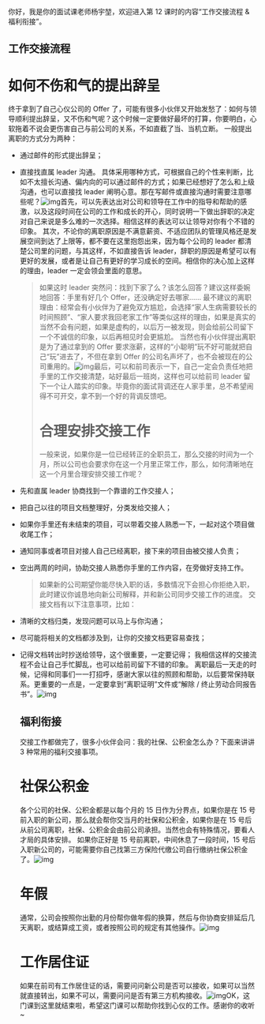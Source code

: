 你好，我是你的面试课老师杨宇堃，欢迎进入第 12 课时的内容“工作交接流程 & 福利衔接”。

## 工作交接流程

# 如何不伤和气的提出辞呈

终于拿到了自己心仪公司的 Offer 了，可能有很多小伙伴又开始发愁了：如何与领导顺利提出辞呈，又不伤和气呢？这个时候一定要做好最坏的打算，你要明白，心软拖着不说会更伤害自己与前公司的关系，不如直截了当、当机立断。 一般提出离职的方式分为两种：

- 通过邮件的形式提出辞呈；
    
- 直接找直属 leader 沟通。 具体采用哪种方式，可根据自己的个性来判断，比如不太擅长沟通、偏内向的可以通过邮件的方式；如果已经想好了怎么和上级沟通，也可以直接找 leader 阐明心意。那在写邮件或直接沟通时需要注意哪些呢？![img](https://learn.lianglianglee.com/%e4%b8%93%e6%a0%8f/12%e6%ad%a5%e9%80%9a%e5%85%b3%e6%b1%82%e8%81%8c%e9%9d%a2%e8%af%95-%e5%ae%8c/assets/Cgq2xl4LDxyAHnjXAABvF56H0Lo329.png)首先，可以先表达出对公司和领导在工作中的指导和帮助的感激，以及这段时间在公司的工作和成长的开心，同时说明一下做出辞职的决定对自己来说是多么难的一次选择。相信这样的表达可以让领导对你有个不错的印象。 其次，不论你的离职原因是不满意薪资、不适应团队的管理风格还是发展空间到达了上限等，都不要在这里抱怨出来，因为每个公司的 leader 都清楚公司里的问题，与其这样，不如直接告诉 leader，辞职的原因是希望可以有更好的发展，或者是让自己有更好的学习成长的空间。相信你的决心加上这样的理由，leader 一定会领会里面的意思。
    
    > 如果这时 leader 突然问：找到下家了么？该怎么回答？建议这样委婉地回答：手里有好几个 Offer，还没确定好去哪家…… 最不建议的离职理由：经常会有小伙伴为了避免双方尴尬，会选择“家人生病需要较长的时间照顾”、“家人要求我回老家工作”等类似这样的理由，如果是真实的当然不会有问题，如果是虚构的，以后万一被发现，则会给前公司留下一个不诚信的印象，以后再相见时会更尴尬。 当然也有小伙伴提出离职是为了通过拿到的 Offer 要求涨薪，这样的“小聪明”玩不好可能就把自己“玩”进去了，不但在拿到 Offer 的公司名声坏了，也不会被现在的公司重用的。![img](https://learn.lianglianglee.com/%e4%b8%93%e6%a0%8f/12%e6%ad%a5%e9%80%9a%e5%85%b3%e6%b1%82%e8%81%8c%e9%9d%a2%e8%af%95-%e5%ae%8c/assets/Cgq2xl4LD0iAYRn0AAD0kkEMt8I063.png)最后，可以和前司表示一下，自己一定会负责任地把手里的工作交接清楚，站好最后一班岗，这样也可以给前司 leader 留下一个让人踏实的印象。毕竟你的面试背调还在人家手里，总不希望闹得不可开交，拿不到一个好的背调反馈吧。
    > 
    > # 合理安排交接工作
    > 
    > 一般来说，如果你是一位已经转正的全职员工，那么交接的时间为一个月，所以公司也会要求你在这一个月里正常工作，那么，如何清晰地在这一个月里合理安排交接工作呢？
    
- 先和直属 leader 协商找到一个靠谱的工作交接人；
    
- 把自己以往的项目文档整理好，分类发给交接人；
    
- 如果你手里还有未结束的项目，可以带着交接人熟悉一下，一起对这个项目做收尾工作；
    
- 通知同事或者项目对接人自己已经离职，接下来的项目由被交接人负责；
    
- 空出两周的时间，协助交接人熟悉你手里的工作内容，在旁做好支持工作。
    
    > 如果新的公司期望你能尽快入职的话，多数情况下会担心你拒绝入职，此时建议你诚恳地向新公司解释，并和新公司同步交接工作的进度。 交接文档有以下注意事项，比如：
    
- 清晰的文档归类，发现问题可以马上与你沟通；
    
- 尽可能将相关的文档都涉及到，让你的交接文档更容易查找；
    
- 记得文档转出时抄送给领导，这个很重要，一定要记得； 我相信这样的交接流程不会让自己手忙脚乱，也可以给前司留下不错的印象。 离职最后一天走的时候，记得和同事们一一打招呼，感谢大家以往的照顾和帮助，以后要常保持联系。更重要的一点是，一定要拿到“离职证明”文件或“解除 / 终止劳动合同报告书”。![img](https://learn.lianglianglee.com/%e4%b8%93%e6%a0%8f/12%e6%ad%a5%e9%80%9a%e5%85%b3%e6%b1%82%e8%81%8c%e9%9d%a2%e8%af%95-%e5%ae%8c/assets/Cgq2xl4LD5uAM3zrAAFD5k_4Y5k996.png)
    
    ## 福利衔接
    
    交接工作都做完了，很多小伙伴会问：我的社保、公积金怎么办？下面来讲讲 3 种常用的福利交接事项。
    
    # 社保公积金
    
    各个公司的社保、公积金都是以每个月的 15 日作为分界点，如果你是在 15 号前入职的新公司，那么就会帮你交当月的社保和公积金，如果你是在 15 号后从前公司离职，社保、公积金会由前公司承担。当然也会有特殊情况，要看人才局的具体安排。 如果你正好是 15 号前离职，中间休息了一段时间，15 号后入职新公司的，可能需要你自己找第三方保险代缴公司自行缴纳社保公积金了。![img](https://learn.lianglianglee.com/%e4%b8%93%e6%a0%8f/12%e6%ad%a5%e9%80%9a%e5%85%b3%e6%b1%82%e8%81%8c%e9%9d%a2%e8%af%95-%e5%ae%8c/assets/CgpOIF4LD-eAejH1AAA6HW63fqI704.png)
    
    # 年假
    
    通常，公司会按照你出勤的月份帮你做年假的换算，然后与你协商安排延后几天离职，或结算成工资，或者按照公司的规定有其他操作。![img](https://learn.lianglianglee.com/%e4%b8%93%e6%a0%8f/12%e6%ad%a5%e9%80%9a%e5%85%b3%e6%b1%82%e8%81%8c%e9%9d%a2%e8%af%95-%e5%ae%8c/assets/CgpOIF4LEAeAUaREAADgbNfNOlQ977.png)
    
    # 工作居住证
    
    如果在前司有工作居住证的话，需要问问新公司是否可以接收，如果可以当然就直接转出，如果不可以，需要问问是否有第三方机构接收。![img](https://learn.lianglianglee.com/%e4%b8%93%e6%a0%8f/12%e6%ad%a5%e9%80%9a%e5%85%b3%e6%b1%82%e8%81%8c%e9%9d%a2%e8%af%95-%e5%ae%8c/assets/Cgq2xl4LEBiAWImJAABUzmjNvO8248.png)OK，这门课到这里就结束啦，希望这门课可以帮助你找到心仪的工作。感谢你的收听~